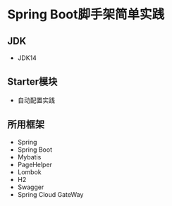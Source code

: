 # Spring Boot脚手架简单实践
## JDK
- JDK14
## Starter模块
- 自动配置实践
## 所用框架
- Spring
- Spring Boot
- Mybatis
- PageHelper
- Lombok
- H2
- Swagger
- Spring Cloud GateWay

